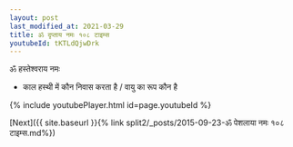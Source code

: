 ```yaml
---
layout: post
last_modified_at: 2021-03-29
title: ॐ दृप्ताय नमः १०८ टाइम्स
youtubeId: tKTLdQjwDrk
---
```

 
 
 ॐ हस्तेश्वराय नमः  
 
 -  काल हस्थी में कौन निवास करता है / वायु का रूप कौन है 
 
  
 
  
 
 
 
 
 
 


{% include youtubePlayer.html id=page.youtubeId %}
 
[Next]({{ site.baseurl }}{% link  split2/_posts/2015-09-23-ॐ पेशलाया नमः १०८ टाइम्स.md%})
 
